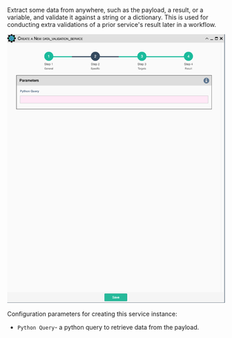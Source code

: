 Extract some data from anywhere, such as the payload, a result, or a variable,
and validate it against a string or a dictionary. This is used for conducting
extra validations of a prior service's result later in a workflow.

![Data Validation Service](../../_static/automation/service_types/data_validation.png)

Configuration parameters for creating this service instance:

- `Python Query`- a python query to retrieve data from the payload.
